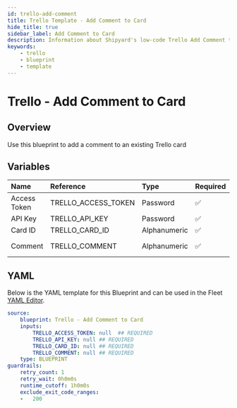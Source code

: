 ```yaml
---
id: trello-add-comment
title: Trello Template - Add Comment to Card
hide_title: true
sidebar_label: Add Comment to Card
description: Information about Shipyard's low-code Trello Add Comment to Card blueprint. Add a comment to a Trello card 
keywords:
    - trello
    - blueprint
    - template
---
```


# Trello - Add Comment to Card

## Overview
Use this blueprint to add a comment to an existing Trello card

## Variables

| Name | Reference | Type | Required | Default | Options | Description |
|:-----|:----------|:-----|:---------|:--------|:--------|:------------|
| Access Token | TRELLO_ACCESS_TOKEN  | Password |:white_check_mark: | - | - | https://trello.com/power-ups/admin |
| API Key | TRELLO_API_KEY  | Password |:white_check_mark: | - | - | API Key for Trello API |
| Card ID | TRELLO_CARD_ID  | Alphanumeric |:white_check_mark: | - | - | ID of the Trello card |
| Comment | TRELLO_COMMENT  | Alphanumeric |:white_check_mark: | - | - | Comment to add to the card |


## YAML
Below is the YAML template for this Blueprint and can be used in the Fleet [YAML Editor](../../reference/fleets/yaml-editor.md).
```yaml
source:
    blueprint: Trello - Add Comment to Card
    inputs:
        TRELLO_ACCESS_TOKEN: null  ## REQUIRED
        TRELLO_API_KEY: null ## REQUIRED
        TRELLO_CARD_ID: null ## REQUIRED
        TRELLO_COMMENT: null ## REQUIRED
    type: BLUEPRINT
guardrails:
    retry_count: 1
    retry_wait: 0h0m0s
    runtime_cutoff: 1h0m0s
    exclude_exit_code_ranges:
    -   200

```
